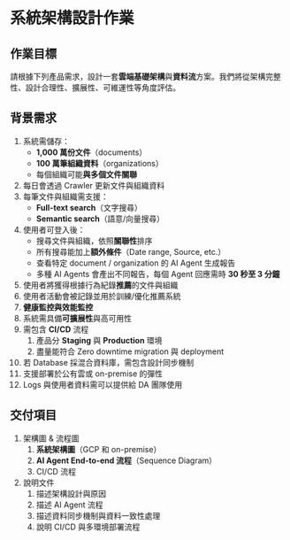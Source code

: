 # 系統架構設計作業   
## 作業目標   
請根據下列產品需求，設計一套**雲端基礎架構**與**資料流**方案。我們將從架構完整性、設計合理性、擴展性、可維運性等角度評估。   

## 背景需求   
1. 系統需儲存：   
    - **1,000 萬份文件**（documents）   
    - **100 萬筆組織資料**（organizations）   
    - 每個組織可能**與多個文件關聯**   
2. 每日會透過 Crawler 更新文件與組織資料   
3. 每筆文件與組織需支援：   
    - **Full-text search**（文字搜尋）   
    - **Semantic search**（語意/向量搜尋）   
4. 使用者可登入後：   
    - 搜尋文件與組織，依照**關聯性**排序   
    - 所有搜尋能加上**額外條件**（Date range, Source, etc.）   
    - 查看特定 document / organization 的 AI Agent 生成報告   
    - 多種 AI Agents 會產出不同報告，每個 Agent 回應需時 **30 秒至 3 分鐘**   
5. 使用者將獲得根據行為紀錄**推薦**的文件與組織   
6. 使用者活動會被記錄並用於訓練/優化推薦系統   
7. **健康監控與效能監控**   
8. 系統需具備**可擴展性**與高可用性   
9. 需包含 **CI/CD** 流程   
    1. 產品分 **Staging** 與 **Production** 環境   
    2. 盡量能符合 Zero downtime migration 與 deployment   
10. 若 Database 採混合資料庫，需包含設計同步機制   
11. 支援部署於公有雲或 on-premise 的彈性   
12. Logs 與使用者資料需可以提供給 DA 團隊使用   
   
   
## 交付項目   
1. 架構圖 & 流程圖   
    1. **系統架構圖**（GCP 和 on-premise）   
    2. **AI Agent End-to-end 流程**（Sequence Diagram）   
    3. CI/CD 流程   
2. 說明文件   
    1. 描述架構設計與原因   
    2. 描述 AI Agent 流程   
    3. 描述資料同步機制與資料一致性處理   
    4. 說明 CI/CD 與多環境部署流程   

